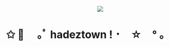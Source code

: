 
<p align="center">
<img src= "https://i.pinimg.com/originals/0f/c5/7c/0fc57c690ae25c8687562de40b673cd2.gif">
<h1>✩   🧈  　｡ﾟ hadeztown !   ･　☆　° ｡</h1>
</p>
